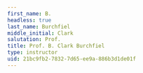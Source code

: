 ```yaml
---
first_name: B.
headless: true
last_name: Burchfiel
middle_initial: Clark
salutation: Prof.
title: Prof. B. Clark Burchfiel
type: instructor
uid: 21bc9fb2-7832-7d65-ee9a-886b3d1de01f
---
```

